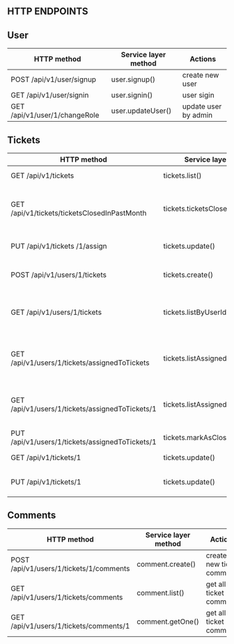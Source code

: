 ## HTTP ENDPOINTS

## User
| **HTTP method** | **Service layer method** | **Actions** |
| --- | --- | --- |
| POST /api/v1/user/signup  | user.signup() | create new user|
| GET /api/v1/user/signin  | user.signin() | user sigin |
| GET /api/v1/user/1/changeRole  | user.updateUser() | update user by admin |

## Tickets
| **HTTP method** | **Service layer method** | **Actions** |
| --- | --- | --- |
| GET /api/v1/tickets   | tickets.list() | get all Tickets |
| GET /api/v1/tickets/ticketsClosedInPastMonth    | tickets.ticketsClosedInPastMonth() | get all Tickets closed in one Month |
| PUT /api/v1/tickets /1/assign   | tickets.update() | assign ticket to agent |
| POST /api/v1/users/1/tickets   | tickets.create() | create new Ticket|
| GET /api/v1/users/1/tickets   | tickets.listByUserId() | get all Tickets created by a user |
| GET /api/v1/users/1/tickets/assignedToTickets   | tickets.listAssignedToTickets() | get all Tickets assigned to an agent |
| GET /api/v1/users/1/tickets/assignedToTickets/1   | tickets.listAssignedToTickets() | get one ticket assigned to an agent |
| PUT /api/v1/users/1/tickets/assignedToTickets/1   | tickets.markAsClosed() | close a ticket |
| GET /api/v1/tickets/1    | tickets.update() |  get on ticket|
| PUT /api/v1/tickets/1  | tickets.update() | update ticket by id |

## Comments
| **HTTP method** | **Service layer method** | **Actions** |
| --- | --- | --- |
| POST /api/v1/users/1/tickets/1/comments   | comment.create() | create new ticket comment|
| GET /api/v1/users/1/tickets/comments   | comment.list() | get all ticket comments |
| GET /api/v1/users/1/tickets/comments/1  | comment.getOne() | get all ticket comments |